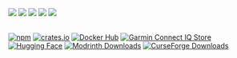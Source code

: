 <div>
  <img src="https://badges.strrl.dev/years/a0a7">
  <img src="https://badges.strrl.dev/commits/all/a0a7">
  <img src="https://badges.strrl.dev/prs/all/a0a7">
  <img src="https://badges.strrl.dev/issues/all/a0a7">
  <img src="https://img.shields.io/badge/dynamic/json?&label=All%20Stars&style=flat&color=bright-green&style=for-the-badge&query=%24.stars&url=https://api.github-star-counter.workers.dev/user/a0a7">
</div>
<br>

[![npm](https://img.shields.io/badge/npm%20%2F%20a0a7-%23CB3837.svg?style=default&logo=npm&logoColor=white)](https://www.npmjs.com/~a0a7) 
[![crates.io](https://img.shields.io/badge/crates.io%20%2F%20a0a7-orange.svg?style=default&logo=rust&logoColor=white)](https://crates.io/users/a0a7)
[![Docker Hub](https://img.shields.io/badge/Docker%20Hub%20%2F%20a0a7-%231D63ED.svg?style=default&logo=docker&logoColor=white)](https://hub.docker.com/u/a0a7) 
[![Garmin Connect IQ Store](https://img.shields.io/badge/Garmin%20Connect%20IQ%20Store%20%2F%20a0a7-%23fbfbfb.svg?style=default&logo=data:image/svg+xml;base64,PHN2ZyB4bWxucz0iaHR0cDovL3d3dy53My5vcmcvMjAwMC9zdmciIHdpZHRoPSI1MTIiIGhlaWdodD0iNTEyIiB2aWV3Qm94PSIwIDAgMzIgMzIiPjxwYXRoIGZpbGw9IiMzYzViOGUiIGQ9Ik0xOC44NDcgNC42ODRjLTEuMjM1LTIuMjQyLTQuNDU3LTIuMjQzLTUuNjkzLS4wMDFMMi40MDQgMjQuMThDMS4yMSAyNi4zNDYgMi43NzcgMjkgNS4yNTEgMjloMjEuNDkyYzIuNDczIDAgNC4wNC0yLjY1MyAyLjg0Ni00LjgxOUwxOC44NDcgNC42ODRaIi8+PC9zdmc+)](https://apps.garmin.com/developer/6fde0ad7-ad80-429f-b62c-510c3b472013/apps)
[![Hugging Face](https://img.shields.io/badge/huggingface%20%2F%20a0a7-%23FFD21F.svg?style=default&logo=huggingface&logoColor=black)](https://huggingface.co/a0a7) 
[![Modrinth Downloads](https://img.shields.io/endpoint?url=https%3A%2F%2Fraw.githubusercontent.com%2Fa0a7%2Fmodrinthdownloads%2Frefs%2Fheads%2Fmain%2Fmodrinth-downloads.json&logoColor=white&label=Modrinth%20%2F%20a0a7&labelColor=2ebf31&color=262b30)](https://modrinth.com/user/a0a7) 
[![CurseForge Downloads](https://img.shields.io/endpoint?url=https%3A%2F%2Fraw.githubusercontent.com%2Fa0a7%2Fmodrinthdownloads%2Fheads%2Fmain%2Fcurseforge-downloads.json&logo=curseforge&logoColor=white&label=Curseforge%20%2F%20a0a7&labelColor=e76232&color=262b30)](https://www.curseforge.com/members/a0a7/)

<!--[![Google Chrome Store](https://img.shields.io/badge/Chrome%20Web%20Store%20%2F%20a0a7-%23fbfbfb.svg?style=default&logo=google-chrome)](https://chromewebstore.google.com/search/a0a7)
[![Firefox Extensions Store](https://img.shields.io/badge/Firefox%20Extensions%20Store%20%2F%20a0a7-51267e?logo=firefox&logoColor=white&link=https%3A%2F%2Faddons.mozilla.org%2Fen-US%2Ffirefox%2Fuser%2F18438447%2F)](https://addons.mozilla.org/en-US/firefox/user/18438447/)-->
